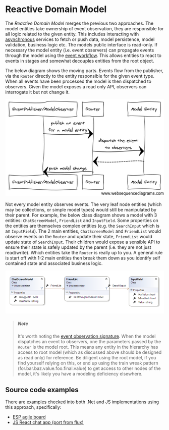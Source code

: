 <a name="reactive-model"></a>

# Reactive Domain Model

The *Reactive Domain Model* merges the previous two approaches.
The model entities take ownership of event observation, they are responsible for all logic related to the given entity.
This includes interacting with [asynchronous](../advanced-concepts/asynchronous-operations.md) services to fetch or push data, model persistence, model validation, business logic etc.
The models public interface is read-only.
If necessary the model entity (i.e. event observers) can propagate events through the model using the [event workflow](../advanced-concepts/complete-event-workflow.md).
This allows entities to react to events in stages and somewhat decouples entities from the root object.

The below diagram shows the moving parts.
Events flow from the publisher, via the `Router` directly to the entity responsible for the given event type.
When all events have been processed the model is then dispatched to observers.
Given the model exposes a read only API, observers can interrogate it but not change it.

![](../images/esp-basic-reactive-model.png)

Not every model entity observes events.
The very leaf node entities (which may be collections, or simple model types) would still be manipulated by their parent.
For example, the below class diagram shows a model with 3 entities: `ChatScreenModel`, `FriendList` and `InputField`.
Some properties on the entities are themselves complex entities (e.g. the `SearchInput` which is an `InputField`).
The 2 main entities, `ChatScreenModel` and `FriendList` would observe events on the `Router` and update their state, `FriendList` would update state of `SearchInput`.
Their children would expose a sensible API to ensure their state is safely updated by the parent (i.e. they are not just read/write).
Which entities take the `Router` is really up to you.
A general rule is start off with 1-2 main entities then break them down as you identify self contained state and associated business logic.

![](../images/esp-reactive-model-class-diagram.png)

> ##### Note
> It's worth noting the [event observation signature](../router-api/event-pub-sub.md#event-observation-signature).
> When the model dispatches an event to observers, one the parameters passed by the `Router` is the model root.
> This means any entity in the hierarchy has access to root model (which as discussed above should be designed as read only) for reference.
> Be diligent using the root model, if you find yourself relying on this, or end up using the train wreak pattern (for.bar.baz.value.foo.final.value) to get access to other nodes of the model, it's likely you have a modeling deficiency elsewhere.

## Source code examples
There are [examples](../examples/index.md) checked into both .Net and JS implementations using this approach, specifically:

* [ESP agile board](../examples/index.md#espaagileboard)
* [JS React chat app (port from flux)](../examples/index.md#fbchat)